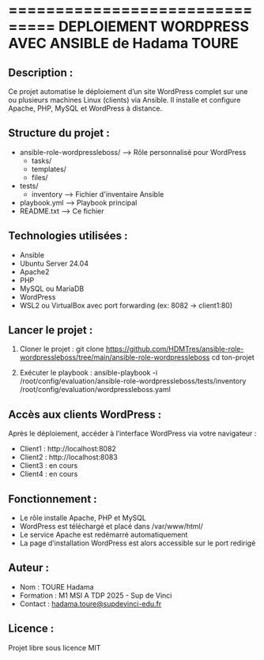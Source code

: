 ===============================
DEPLOIEMENT WORDPRESS AVEC ANSIBLE de Hadama TOURE
===============================

Description :
-------------
Ce projet automatise le déploiement d’un site WordPress complet sur une ou plusieurs machines Linux (clients) via Ansible. Il installe et configure Apache, PHP, MySQL et WordPress à distance.

Structure du projet :
---------------------
- ansible-role-wordpressleboss/  --> Rôle personnalisé pour WordPress
  - tasks/
  - templates/
  - files/
- tests/
  - inventory                   --> Fichier d'inventaire Ansible
- playbook.yml                  --> Playbook principal
- README.txt                    --> Ce fichier

Technologies utilisées :
------------------------
- Ansible
- Ubuntu Server 24.04
- Apache2
- PHP
- MySQL ou MariaDB
- WordPress
- WSL2 ou VirtualBox avec port forwarding (ex: 8082 → client1:80)

Lancer le projet :
------------------
1. Cloner le projet :
   git clone https://github.com/HDMTres/ansible-role-wordpressleboss/tree/main/ansible-role-wordpressleboss
   cd ton-projet

2. Exécuter le playbook :
   ansible-playbook -i /root/config/evaluation/ansible-role-wordpressleboss/tests/inventory /root/config/evaluation/wordpressleboss.yaml

Accès aux clients WordPress :
-----------------------------
Après le déploiement, accéder à l’interface WordPress via votre navigateur :

- Client1 : http://localhost:8082
- Client2 : http://localhost:8083
- Client3 : en cours
- Client4 : en cours

Fonctionnement :
----------------
- Le rôle installe Apache, PHP et MySQL
- WordPress est téléchargé et placé dans /var/www/html/
- Le service Apache est redémarré automatiquement
- La page d’installation WordPress est alors accessible sur le port redirigé


Auteur :
--------
- Nom : TOURE Hadama
- Formation : M1 MSI A TDP 2025 - Sup de Vinci
- Contact : hadama.toure@supdevinci-edu.fr

Licence :
---------
Projet libre sous licence MIT
